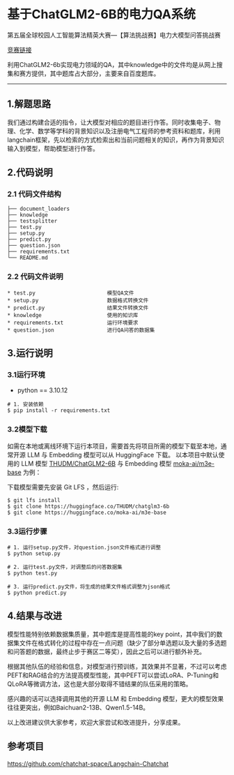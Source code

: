 # 基于ChatGLM2-6B的电力QA系统
第五届全球校园人工智能算法精英大赛—【算法挑战赛】电力大模型问答挑战赛

[竞赛链接](http://bdc.saikr.com/vse/48006)

利用ChatGLM2-6b实现电力领域的QA，其中knowledge中的文件均是从网上搜集和赛方提供，其中题库占大部分，主要来自百度题库。

------

## 1.解题思路

我们通过构建合适的指令，让大模型对相应的题目进行作答。同时收集电子、物理、化学、数学等学科的背景知识以及注册电气工程师的参考资料和题库，利用langchain框架，先以检索的方式检索出和当前问题相关的知识，再作为背景知识输入到模型，帮助模型进行作答。

## 2.代码说明

### 2.1 代码文件结构
```
├── document_loaders
├── knowledge
├── testsplitter
├── test.py
├── setup.py
├── predict.py
├── question.json
├── requirements.txt
└── README.md
```

### 2.2 代码文件说明

``` 
* test.py                       模型QA文件   
* setup.py                      数据格式转换文件   
* predict.py                    结果文件转换文件    
* knowledge                     使用的知识库
* requirements.txt              运行环境要求    
* question.json                 进行QA问答的数据集          
```

## 3.运行说明

### 3.1运行环境

* python == 3.10.12
```
# 1. 安装依赖
$ pip install -r requirements.txt
```

### 3.2模型下载
如需在本地或离线环境下运行本项目，需要首先将项目所需的模型下载至本地，通常开源 LLM 与 Embedding 模型可以从 HuggingFace 下载。
以本项目中默认使用的 LLM 模型 [THUDM/ChatGLM2-6B](https://huggingface.co/THUDM/chatglm2-6b) 与 Embedding 模型 [moka-ai/m3e-base](https://huggingface.co/moka-ai/m3e-base) 为例：

下载模型需要先安装 Git LFS ，然后运行:
```
$ git lfs install
$ git clone https://huggingface.co/THUDM/chatglm3-6b
$ git clone https://huggingface.co/moka-ai/m3e-base
```

### 3.3运行步骤
```
# 1. 运行setup.py文件，对question.json文件格式进行调整
$ python setup.py

# 2. 运行test.py文件，对调整后的问答数据集
$ python test.py

# 3. 运行predict.py文件，将生成的结果文件格式调整为json格式
$ python predict.py
```

## 4.结果与改进
模型性能特别依赖数据集质量，其中题库是提高性能的key point，其中我们的数据集文件在格式转化的过程中存在一点问题（缺少了部分单选题以及大量的多选题和问答题的数据，最终止步于赛区二等奖），因此之后可以进行额外补充。

根据其他队伍的经验和信息，对模型进行预训练，其效果并不显著，不过可以考虑PEFT和RAG结合的方法提高模型性能，其中PEFT可以尝试LoRA、P-Tuning和QLoRA等微调方法，这也是大部分取得不错结果的队伍采用的策略。

感兴趣的话可以选择调用其他的开源 LLM 和 Embedding 模型，更大的模型效果往往更突出，例如Baichuan2-13B、Qwen1.5-14B。

以上改进建议供大家参考，欢迎大家尝试和改进提升，分享成果。

## 参考项目
https://github.com/chatchat-space/Langchain-Chatchat
